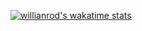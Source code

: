 [![willianrod's wakatime stats](https://github-readme-stats.vercel.app/api/wakatime?username=DanielSYS)](https://github.com/anuraghazra/github-readme-stats)
